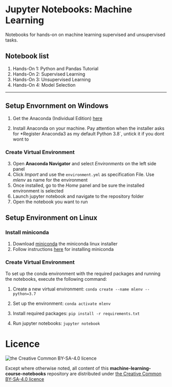 # Jupyter Notebooks: Machine Learning
Notebooks for hands-on on machine learning supervised and unsupervised tasks.

## Notebook list

1. Hands-On 1: Python and Pandas Tutorial 
2. Hands-On 2: Supervised Learning
3. Hands-On 3: Unsupervised Learning
4. Hands-On 4: Model Selection

<hr>

## Setup Envornment on Windows

1. Get the Anaconda (Individual Edition) [here](https://www.anaconda.com/products/individual)

2. Install Anaconda on your machine. Pay attention when the installer asks for *Register Anaconda3 as my default Python 3.8`, untick it if you dont wont to

### Create Virtual Environment

3. Open **Anaconda Navigator** and select *Environments* on the left side panel
4. Click *Import* and use the `environment.yml` as specification File. Use *mlenv* as name for the environment
5. Once installed, go to the *Home* panel and be sure the installed environment is selected
6. Launch jupyter notebook and navigate to the repository folder
7. Open the notebook you want to run

## Setup Environment on Linux

### Install miniconda

1. Download [miniconda](https://repo.anaconda.com/miniconda/Miniconda3-latest-Linux-x86.sh) the miniconda linux installer
2. Follow instructions [here](https://conda.io/projects/conda/en/latest/user-guide/install/linux.html) for installing miniconda

### Create Virtual Environment

To set up the conda environment with the required packages and running the notebooks, execute the following command:

1. Create a new virtual environment:
`conda create --name mlenv --python=3.7`

2. Set up the environment:
`conda activate mlenv`

3. Install required packages:
`pip install -r requirements.txt`

4. Run jupyter notebooks:
`jupyter notebook`

# Licence

![the Creative Common BY-SA-4.0 licence](https://tomorrowdata.io/wp-content/uploads/2015/08/88x31.png)

Except where otherwise noted, all content of this **machine-learning-course-notebooks** repository are distributed under [the Creative Common BY-SA-4.0 licence](https://creativecommons.org/licenses/by-sa/4.0/)

